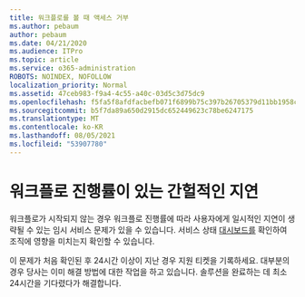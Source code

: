 ```yaml
---
title: 워크플로를 볼 때 액세스 거부
ms.author: pebaum
author: pebaum
ms.date: 04/21/2020
ms.audience: ITPro
ms.topic: article
ms.service: o365-administration
ROBOTS: NOINDEX, NOFOLLOW
localization_priority: Normal
ms.assetid: 47ceb983-f9a4-4c55-a40c-03d5c3d75dc9
ms.openlocfilehash: f5fa5f8afdfacbefb071f6899b75c397b26705379d11bb1958c3d7f7be499b1f
ms.sourcegitcommit: b5f7da89a650d2915dc652449623c78be6247175
ms.translationtype: MT
ms.contentlocale: ko-KR
ms.lasthandoff: 08/05/2021
ms.locfileid: "53907780"
---
```

# <a name="intermittent-delays-with-workflow-progress"></a>워크플로 진행률이 있는 간헐적인 지연

워크플로가 시작되지 않는 경우 워크플로 진행률에 따라 사용자에게 일시적인 지연이 생략될 수 있는 임시 서비스 문제가 있을 수 있습니다. 서비스 상태 [대시보드를](https://admin.microsoft.com/AdminPortal/Home#/servicehealth) 확인하여 조직에 영향을 미치는지 확인할 수 있습니다. 

이 문제가 처음 확인된 후 24시간 이상이 지난 경우 지원 티켓을 기록하세요. 대부분의 경우 당사는 이미 해결 방법에 대한 작업을 하고 있습니다. 솔루션을 완료하는 데 최소 24시간을 기다렸다가 해결합니다.


  

